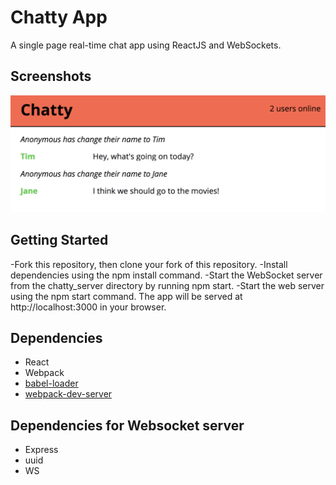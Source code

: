 Chatty App
=====================

A single page real-time chat app using ReactJS and WebSockets.

## Screenshots

!["main chat window"](https://github.com/tim-d-williams/chatty_app/blob/master/docs/main-chat.png)

## Getting Started

-Fork this repository, then clone your fork of this repository.
-Install dependencies using the npm install command.
-Start the WebSocket server from the chatty_server directory by running npm start.
-Start the web server using the npm start command. The app will be served at http://localhost:3000 in your browser.

## Dependencies

* React
* Webpack
* [babel-loader](https://github.com/babel/babel-loader)
* [webpack-dev-server](https://github.com/webpack/webpack-dev-server)

## Dependencies for Websocket server
* Express
* uuid
* WS


